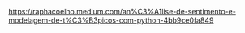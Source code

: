 https://raphacoelho.medium.com/an%C3%A1lise-de-sentimento-e-modelagem-de-t%C3%B3picos-com-python-4bb9ce0fa849
